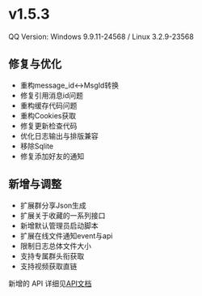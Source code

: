# v1.5.3

QQ Version: Windows 9.9.11-24568 / Linux 3.2.9-23568

## 修复与优化
* 重构message_id<->MsgId转换
* 修复引用消息id问题
* 重构缓存代码问题
* 重构Cookies获取
* 修复更新检查代码
* 优化日志输出与排版兼容
* 移除Sqlite
* 修复添加好友的通知

## 新增与调整
* 扩展群分享Json生成
* 扩展关于收藏的一系列接口
* 新增默认管理员启动脚本
* 扩展在线文件通知event与api
* 限制日志总体文件大小
* 支持专属群头衔获取
* 支持视频获取直链

新增的 API 详细见[API文档](https://napneko.github.io/zh-CN/develop/extends_api)